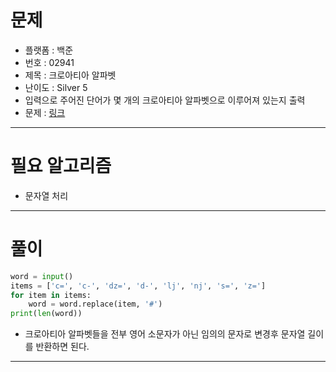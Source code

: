 # 문제
- 플랫폼 : 백준
- 번호 : 02941
- 제목 : 크로아티아 알파벳
- 난이도 : Silver 5
- 입력으로 주어진 단어가 몇 개의 크로아티아 알파벳으로 이루어져 있는지 출력
- 문제 : <a href="https://www.acmicpc.net/problem/2941" target="_blank">링크</a>

---

# 필요 알고리즘
- 문자열 처리

---

# 풀이
```python
word = input()
items = ['c=', 'c-', 'dz=', 'd-', 'lj', 'nj', 's=', 'z=']
for item in items:
    word = word.replace(item, '#')
print(len(word))
```
- 크로아티아 알파벳들을 전부 영어 소문자가 아닌 임의의 문자로 변경후 문자열 길이를 반환하면 된다.

---
